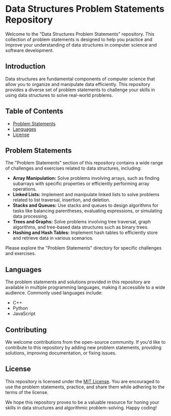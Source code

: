 # Data Structures Problem Statements Repository

Welcome to the "Data Structures Problem Statements" repository. This collection of problem statements is designed to help you practice and improve your understanding of data structures in computer science and software development.

## Introduction

Data structures are fundamental components of computer science that allow you to organize and manipulate data efficiently. This repository provides a diverse set of problem statements to challenge your skills in using data structures to solve real-world problems.

## Table of Contents

- [Problem Statements](#problem-statements)
- [Languages](#languages)
- [License](#license)

## Problem Statements

The "Problem Statements" section of this repository contains a wide range of challenges and exercises related to data structures, including:

- **Array Manipulation:** Solve problems involving arrays, such as finding subarrays with specific properties or efficiently performing array operations.
- **Linked Lists:** Implement and manipulate linked lists to solve problems related to list traversal, insertion, and deletion.
- **Stacks and Queues:** Use stacks and queues to design algorithms for tasks like balancing parentheses, evaluating expressions, or simulating data processing.
- **Trees and Graphs:** Solve problems involving tree traversal, graph algorithms, and tree-based data structures such as binary trees.
- **Hashing and Hash Tables:** Implement hash tables to efficiently store and retrieve data in various scenarios.

Please explore the "Problem Statements" directory for specific challenges and exercises.

## Languages

The problem statements and solutions provided in this repository are available in multiple programming languages, making it accessible to a wide audience. Commonly used languages include:

- C++
- Python
- JavaScript

## Contributing

We welcome contributions from the open-source community. If you'd like to contribute to this repository by adding new problem statements, providing solutions, improving documentation, or fixing issues.

## License

This repository is licensed under the [MIT License](LICENSE). You are encouraged to use the problem statements, practice, and share them while adhering to the terms of the license.

We hope this repository proves to be a valuable resource for honing your skills in data structures and algorithmic problem-solving. Happy coding!
